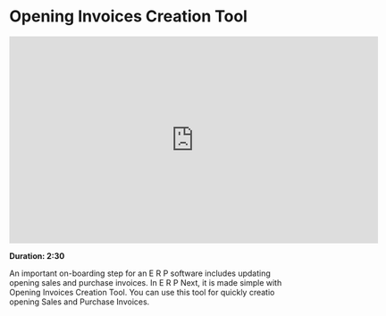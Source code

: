 # Opening Invoices Creation Tool

<iframe width="660" height="371" src="https://www.youtube.com/embed/vfWmugaO1zw" frameborder="0" allowfullscreen></iframe>

**Duration: 2:30**

An important on-boarding step for an E R P software includes updating opening sales and purchase invoices. In E R P Next, it is made simple with Opening Invoices Creation Tool. You can use this tool for quickly creatio opening Sales and Purchase Invoices.